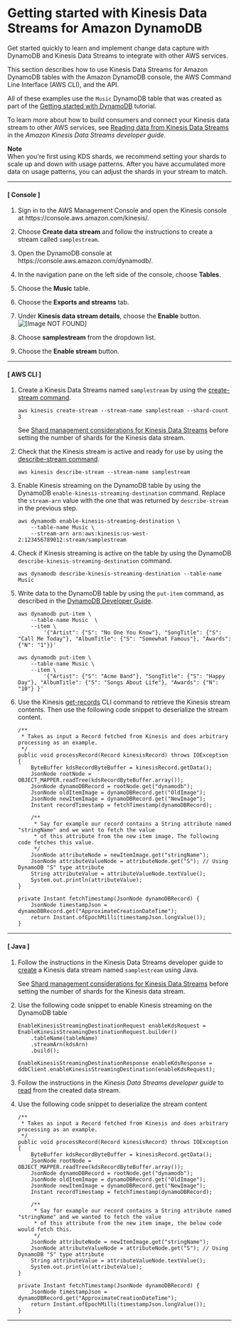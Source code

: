 # Getting started with Kinesis Data Streams for Amazon DynamoDB<a name="kds_gettingstarted"></a>

   Get started quickly to learn and implement change data capture with DynamoDB and Kinesis Data Streams to integrate with other AWS services\.   

This section describes how to use Kinesis Data Streams for Amazon DynamoDB tables with the Amazon DynamoDB console, the AWS Command Line Interface \(AWS CLI\), and the API\.

All of these examples use the `Music` DynamoDB table that was created as part of the [Getting started with DynamoDB](https://docs.aws.amazon.com/amazondynamodb/latest/developerguide/GettingStartedDynamoDB.html) tutorial\.

To learn more about how to build consumers and connect your Kinesis data stream to other AWS services, see [Reading data from Kinesis Data Streams](https://docs.aws.amazon.com/streams/latest/dev/building-consumers.html) in the *Amazon Kinesis Data Streams developer guide*\.

**Note**  
 When you're first using KDS shards, we recommend setting your shards to scale up and down with usage patterns\. After you have accumulated more data on usage patterns, you can adjust the shards in your stream to match\. 

------
#### [ Console ]

1. Sign in to the AWS Management Console and open the Kinesis console at https://console\.aws\.amazon\.com/kinesis/\.

1. Choose **Create data stream** and follow the instructions to create a stream called `samplestream`\. 

1. Open the DynamoDB console at https://console\.aws\.amazon\.com/dynamodb/\.

1. In the navigation pane on the left side of the console, choose **Tables**\.

1. Choose the **Music** table\.

1. Choose the **Exports and streams** tab\.

1. Under **Kinesis data stream details**, choose the **Enable** button\.  
![\[Image NOT FOUND\]](http://docs.aws.amazon.com/amazondynamodb/latest/developerguide/images/KDSEnable.png)

1. Choose **samplestream** from the dropdown list\.

1. Choose the **Enable stream** button\.

------
#### [ AWS CLI ]

1. Create a Kinesis Data Streams named `samplestream` by using the [create\-stream command](https://docs.aws.amazon.com/cli/latest/reference/kinesis/create-stream.html)\.

   ```
   aws kinesis create-stream --stream-name samplestream --shard-count 3 
   ```

   See [Shard management considerations for Kinesis Data Streams](kds_using-shards-and-metrics.md#kds_using-shards-and-metrics.shardmanagment) before setting the number of shards for the Kinesis data stream\.

1. Check that the Kinesis stream is active and ready for use by using the [describe\-stream command](https://docs.aws.amazon.com/cli/latest/reference/kinesis/describe-stream.html)\.

   ```
   aws kinesis describe-stream --stream-name samplestream
   ```

1. Enable Kinesis streaming on the DynamoDB table by using the DynamoDB `enable-kinesis-streaming-destination` command\. Replace the `stream-arn` value with the one that was returned by `describe-stream` in the previous step\.

   ```
   aws dynamodb enable-kinesis-streaming-destination \
       --table-name Music \
       --stream-arn arn:aws:kinesis:us-west-2:123456789012:stream/samplestream
   ```

1. Check if Kinesis streaming is active on the table by using the DynamoDB `describe-kinesis-streaming-destination` command\.

   ```
   aws dynamodb describe-kinesis-streaming-destination --table-name Music
   ```

1. Write data to the DynamoDB table by using the `put-item` command, as described in the [DynamoDB Developer Guide](https://docs.aws.amazon.com/amazondynamodb/latest/developerguide/getting-started-step-2.html)\.

   ```
   aws dynamodb put-item \
       --table-name Music  \
       --item \
           '{"Artist": {"S": "No One You Know"}, "SongTitle": {"S": "Call Me Today"}, "AlbumTitle": {"S": "Somewhat Famous"}, "Awards": {"N": "1"}}'
   
   aws dynamodb put-item \
       --table-name Music \
       --item \
           '{"Artist": {"S": "Acme Band"}, "SongTitle": {"S": "Happy Day"}, "AlbumTitle": {"S": "Songs About Life"}, "Awards": {"N": "10"} }'
   ```

1. Use the Kinesis [ get\-records](https://docs.aws.amazon.com/cli/latest/reference/kinesis/get-records.html) CLI command to retrieve the Kinesis stream contents\. Then use the following code snippet to deserialize the stream content\.

   ```
   /**
    * Takes as input a Record fetched from Kinesis and does arbitrary processing as an example.
    */
   public void processRecord(Record kinesisRecord) throws IOException {
       ByteBuffer kdsRecordByteBuffer = kinesisRecord.getData();
       JsonNode rootNode = OBJECT_MAPPER.readTree(kdsRecordByteBuffer.array());
       JsonNode dynamoDBRecord = rootNode.get("dynamodb");
       JsonNode oldItemImage = dynamoDBRecord.get("OldImage");
       JsonNode newItemImage = dynamoDBRecord.get("NewImage");
       Instant recordTimestamp = fetchTimestamp(dynamoDBRecord);
   
       /**
        * Say for example our record contains a String attribute named "stringName" and we want to fetch the value
        * of this attribute from the new item image. The following code fetches this value.
        */
       JsonNode attributeNode = newItemImage.get("stringName");
       JsonNode attributeValueNode = attributeNode.get("S"); // Using DynamoDB "S" type attribute
       String attributeValue = attributeValueNode.textValue();
       System.out.println(attributeValue);
   }
   
   private Instant fetchTimestamp(JsonNode dynamoDBRecord) {
       JsonNode timestampJson = dynamoDBRecord.get("ApproximateCreationDateTime");
       return Instant.ofEpochMilli(timestampJson.longValue());
   }
   ```

------
#### [ Java ]

1. Follow the instructions in the Kinesis Data Streams developer guide to [create](https://docs.aws.amazon.com/streams/latest/dev/kinesis-using-sdk-java-create-stream.html) a Kinesis data stream named `samplestream` using Java\.

   See [Shard management considerations for Kinesis Data Streams](kds_using-shards-and-metrics.md#kds_using-shards-and-metrics.shardmanagment) before setting the number of shards for the Kinesis data stream\. 

1. Use the following code snippet to enable Kinesis streaming on the DynamoDB table

   ```
   EnableKinesisStreamingDestinationRequest enableKdsRequest = EnableKinesisStreamingDestinationRequest.builder()
       .tableName(tableName)
       .streamArn(kdsArn)
       .build();
   
   EnableKinesisStreamingDestinationResponse enableKdsResponse = ddbClient.enableKinesisStreamingDestination(enableKdsRequest);
   ```

1. Follow the instructions in the *Kinesis Data Streams developer guide* to [read](https://docs.aws.amazon.com/streams/latest/dev/building-consumers.html) from the created data stream\.

1. Use the following code snippet to deserialize the stream content

   ```
   /**
    * Takes as input a Record fetched from Kinesis and does arbitrary processing as an example.
    */
   public void processRecord(Record kinesisRecord) throws IOException {
       ByteBuffer kdsRecordByteBuffer = kinesisRecord.getData();
       JsonNode rootNode = OBJECT_MAPPER.readTree(kdsRecordByteBuffer.array());
       JsonNode dynamoDBRecord = rootNode.get("dynamodb");
       JsonNode oldItemImage = dynamoDBRecord.get("OldImage");
       JsonNode newItemImage = dynamoDBRecord.get("NewImage");
       Instant recordTimestamp = fetchTimestamp(dynamoDBRecord);
   
       /**
        * Say for example our record contains a String attribute named "stringName" and we wanted to fetch the value
        * of this attribute from the new item image, the below code would fetch this.
        */
       JsonNode attributeNode = newItemImage.get("stringName");
       JsonNode attributeValueNode = attributeNode.get("S"); // Using DynamoDB "S" type attribute
       String attributeValue = attributeValueNode.textValue();
       System.out.println(attributeValue);
   }
   
   private Instant fetchTimestamp(JsonNode dynamoDBRecord) {
       JsonNode timestampJson = dynamoDBRecord.get("ApproximateCreationDateTime");
       return Instant.ofEpochMilli(timestampJson.longValue());
   }
   ```

------